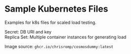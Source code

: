 # Sample Kubernetes Files

Examples for k8s files for scaled load testing.

Secret: DB URI and key  
Replica Set: Multiple container instances for generating load

Image source: `ghcr.io/chrisromp/cosmosdummy:latest`
